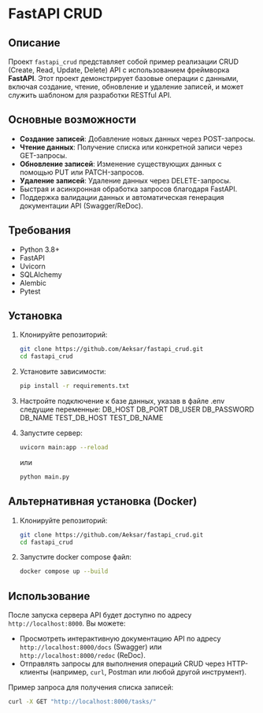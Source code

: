 # FastAPI CRUD

## Описание

Проект `fastapi_crud` представляет собой пример реализации CRUD (Create, Read, Update, Delete) API с использованием фреймворка **FastAPI**. Этот проект демонстрирует базовые операции с данными, включая создание, чтение, обновление и удаление записей, и может служить шаблоном для разработки RESTful API.

## Основные возможности

- **Создание записей**: Добавление новых данных через POST-запросы.
- **Чтение данных**: Получение списка или конкретной записи через GET-запросы.
- **Обновление записей**: Изменение существующих данных с помощью PUT или PATCH-запросов.
- **Удаление записей**: Удаление данных через DELETE-запросы.
- Быстрая и асинхронная обработка запросов благодаря FastAPI.
- Поддержка валидации данных и автоматическая генерация документации API (Swagger/ReDoc).

## Требования

- Python 3.8+
- FastAPI
- Uvicorn
- SQLAlchemy
- Alembic
- Pytest

## Установка

1. Клонируйте репозиторий:
   ```bash
   git clone https://github.com/Aeksar/fastapi_crud.git
   cd fastapi_crud
   ```

2. Установите зависимости:
   ```bash
   pip install -r requirements.txt
   ```

3. Настройте подключение к базе данных, указав в файле .env следущие переменные:
   DB_HOST
   DB_PORT
   DB_USER
   DB_PASSWORD
   DB_NAME
   TEST_DB_HOST
   TEST_DB_NAME

4. Запустите сервер:
   ```bash
   uvicorn main:app --reload
   ```
   или
   ```bash
   python main.py
   ```

## Альтернативная установка (Docker)

1. Клонируйте репозиторий:
   ```bash
   git clone https://github.com/Aeksar/fastapi_crud.git
   cd fastapi_crud
   ```

2. Запустите docker compose файл:
   ```bash
   docker compose up --build
   ```

## Использование

После запуска сервера API будет доступно по адресу `http://localhost:8000`. Вы можете:

- Просмотреть интерактивную документацию API по адресу `http://localhost:8000/docs` (Swagger) или `http://localhost:8000/redoc` (ReDoc).
- Отправлять запросы для выполнения операций CRUD через HTTP-клиенты (например, `curl`, Postman или любой другой инструмент).

Пример запроса для получения списка записей:
```bash
curl -X GET "http://localhost:8000/tasks/"
```
